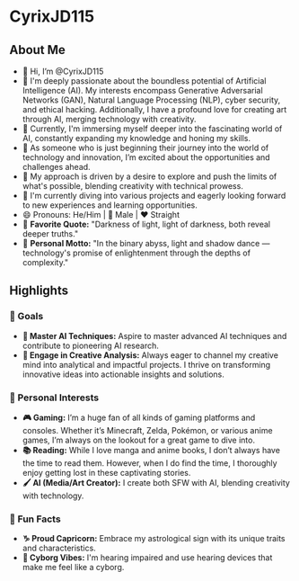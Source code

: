 # CyrixJD115

## About Me
- 👋 Hi, I’m @CyrixJD115
- 👀 I'm deeply passionate about the boundless potential of Artificial Intelligence (AI). My interests encompass Generative Adversarial Networks (GAN), Natural Language Processing (NLP), cyber security, and ethical hacking. Additionally, I have a profound love for creating art through AI, merging technology with creativity.
- 🌱 Currently, I'm immersing myself deeper into the fascinating world of AI, constantly expanding my knowledge and honing my skills.
- 🚀 As someone who is just beginning their journey into the world of technology and innovation, I’m excited about the opportunities and challenges ahead.
- 🌟 My approach is driven by a desire to explore and push the limits of what's possible, blending creativity with technical prowess.
- 🌈 I'm currently diving into various projects and eagerly looking forward to new experiences and learning opportunities.
- 😄 Pronouns: He/Him | 👨 Male | ❤️ Straight
- 🌟 **Favorite Quote:** "Darkness of light, light of darkness, both reveal deeper truths."
- 🧠 **Personal Motto:** "In the binary abyss, light and shadow dance — technology's promise of enlightenment through the depths of complexity."

## Highlights

### 🎯 Goals
- **🚀 Master AI Techniques:** Aspire to master advanced AI techniques and contribute to pioneering AI research.
- **🤝 Engage in Creative Analysis:** Always eager to channel my creative mind into analytical and impactful projects. I thrive on transforming innovative ideas into actionable insights and solutions.

### 🎨 Personal Interests
- **🎮 Gaming:** I’m a huge fan of all kinds of gaming platforms and consoles. Whether it’s Minecraft, Zelda, Pokémon, or various anime games, I’m always on the lookout for a great game to dive into.
- **📚 Reading:** While I love manga and anime books, I don’t always have the time to read them. However, when I do find the time, I thoroughly enjoy getting lost in these captivating stories.
- **🖌️ AI (Media/Art Creator):** I create both SFW with AI, blending creativity with technology.

### 🤩 Fun Facts
- **♑️ Proud Capricorn:** Embrace my astrological sign with its unique traits and characteristics.
- **🤖 Cyborg Vibes:** I'm hearing impaired and use hearing devices that make me feel like a cyborg.

<!---
CyrixJD115/CyrixJD115 is a ✨ special ✨ repository because its `README.md` (this file) appears on your GitHub profile.
You can click the Preview link to take a look at your changes.
--->

<!---
CyrixJD115/CyrixJD115 is a ✨ special ✨ repository because its `README.md` (this file) appears on your GitHub profile.
You can click the Preview link to take a look at your changes.
--->
